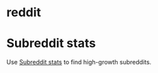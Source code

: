 # reddit

# Subreddit stats

Use [Subreddit stats](https://subredditstats.com/) to find high-growth subreddits.
